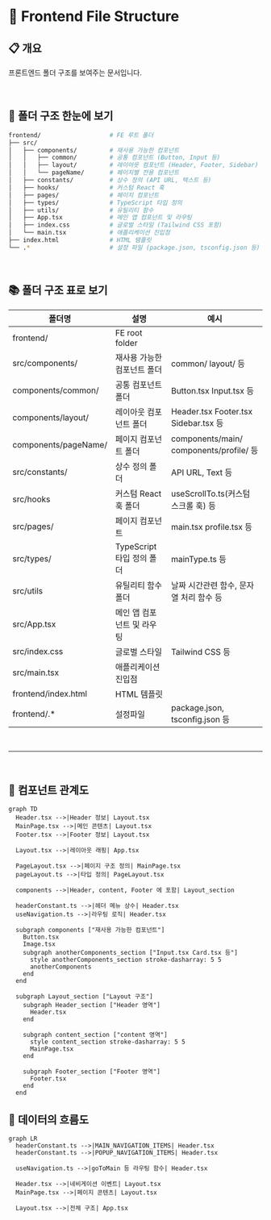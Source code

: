 # 📂 Frontend File Structure

## 📋 개요
프론트엔드 폴더 구조를 보여주는 문서입니다.

<br>

## 👀 폴더 구조 한눈에 보기

```bash
frontend/                   # FE 루트 폴더
├── src/
│   ├── components/         # 재사용 가능한 컴포넌트
│   │   ├── common/         # 공통 컴포넌트 (Button, Input 등)
│   │   ├── layout/         # 레이아웃 컴포넌트 (Header, Footer, Sidebar)
│   │   └── pageName/       # 페이지별 전용 컴포넌트
│   ├── constants/          # 상수 정의 (API URL, 텍스트 등)
│   ├── hooks/              # 커스텀 React 훅
│   ├── pages/              # 페이지 컴포넌트
│   ├── types/              # TypeScript 타입 정의
│   ├── utils/              # 유틸리티 함수
│   ├── App.tsx             # 메인 앱 컴포넌트 및 라우팅
│   ├── index.css           # 글로벌 스타일 (Tailwind CSS 포함)
│   └── main.tsx            # 애플리케이션 진입점
├── index.html              # HTML 템플릿
└── .*                      # 설정 파일 (package.json, tsconfig.json 등)
```

<br>

## 📚 폴더 구조 표로 보기

|폴더명|설명|예시|
|---|-----|-----|
|frontend/|FE root folder||
|src/components/|재사용 가능한 컴포넌트 폴더|common/ layout/ 등|
|components/common/|공통 컴포넌트 폴더|Button.tsx Input.tsx 등|
|components/layout/|레이아웃 컴포넌트 폴더|Header.tsx Footer.tsx Sidebar.tsx 등|
|components/pageName/|페이지 컴포넌트 폴더|components/main/ components/profile/ 등|
|src/constants/|상수 정의 폴더|API URL, Text 등|
|src/hooks|커스텀 React 훅 폴더|useScrollTo.ts(커스텀 스크롤 훅) 등|
|src/pages/|페이지 컴포넌트|main.tsx profile.tsx 등|
|src/types/|TypeScript 타입 정의 폴더|mainType.ts 등|
|src/utils|유틸리티 함수 폴더|날짜 시간관련 함수, 문자열 처리 함수 등|
|src/App.tsx|메인 앱 컴포넌트 및 라우팅||
|src/index.css|글로벌 스타일|Tailwind CSS 등|
|src/main.tsx|애플리케이션 진입점||
|frontend/index.html|HTML 템플릿||
|frontend/.*|설정파일|package.json, tsconfig.json 등|

<br>

***

<br>

## 🔗 컴포넌트 관계도

```mermaid
graph TD
  Header.tsx -->|Header 정보| Layout.tsx
  MainPage.tsx -->|메인 콘텐츠| Layout.tsx
  Footer.tsx -->|Footer 정보| Layout.tsx

  Layout.tsx -->|레이아웃 래핑| App.tsx

  PageLayout.tsx -->|페이지 구조 정의| MainPage.tsx
  pageLayout.ts -->|타입 정의| PageLayout.tsx
  
  components -->|Header, content, Footer 에 포함| Layout_section

  headerConstant.ts -->|헤더 메뉴 상수| Header.tsx
  useNavigation.ts -->|라우팅 로직| Header.tsx

  subgraph components ["재사용 가능한 컴포넌트"]
    Button.tsx
    Image.tsx
    subgraph anotherComponents_section ["Input.tsx Card.tsx 등"]
      style anotherComponents_section stroke-dasharray: 5 5
      anotherComponents
    end
  end

  subgraph Layout_section ["Layout 구조"]
    subgraph Header_section ["Header 영역"]
      Header.tsx
    end

    subgraph content_section ["content 영역"]
      style content_section stroke-dasharray: 5 5
      MainPage.tsx
    end

    subgraph Footer_section ["Footer 영역"]
      Footer.tsx
    end
  end
```

## 🌊 데이터의 흐름도
```mermaid
graph LR
  headerConstant.ts -->|MAIN_NAVIGATION_ITEMS| Header.tsx
  headerConstant.ts -->|POPUP_NAVIGATION_ITEMS| Header.tsx
  
  useNavigation.ts -->|goToMain 등 라우팅 함수| Header.tsx
  
  Header.tsx -->|네비게이션 이벤트| Layout.tsx
  MainPage.tsx -->|페이지 콘텐츠| Layout.tsx
  
  Layout.tsx -->|전체 구조| App.tsx
```


